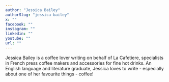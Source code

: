 ```yaml
---
author: "Jessica Bailey"
authorSlug: "jessica-bailey"
x: ""
facebook: ""
instagram: ""
linkedin: ""
youtube: ""
url: ""
---
```


Jessica Bailey is a coffee lover writing on behalf of La Cafetiere, specialists in French press coffee makers and accessories for fine hot drinks. An English language and literature graduate, Jessica loves to write - especially about one of her favourite things - coffee!
